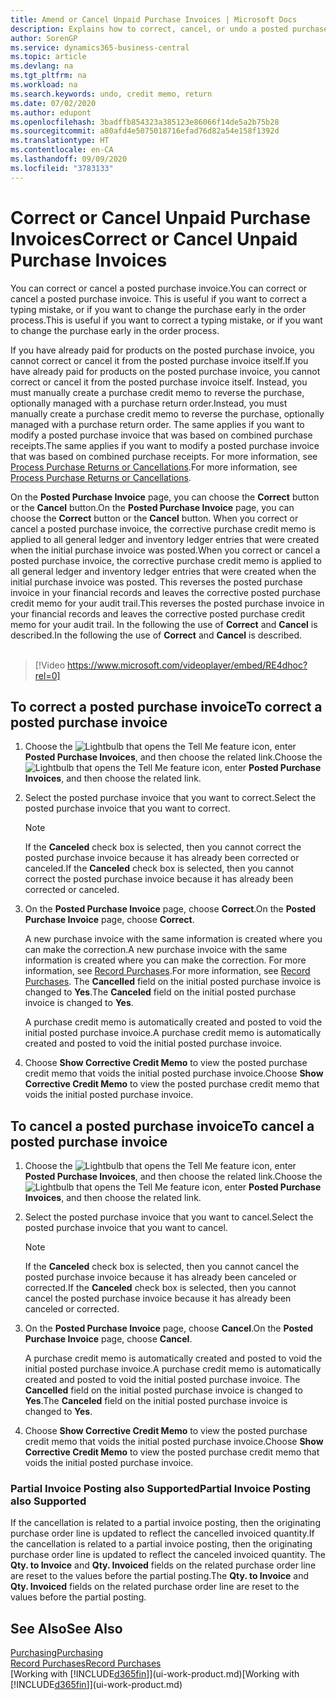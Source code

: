 ```yaml
---
title: Amend or Cancel Unpaid Purchase Invoices | Microsoft Docs
description: Explains how to correct, cancel, or undo a posted purchase invoice and automatically create a purchase credit memo.
author: SorenGP
ms.service: dynamics365-business-central
ms.topic: article
ms.devlang: na
ms.tgt_pltfrm: na
ms.workload: na
ms.search.keywords: undo, credit memo, return
ms.date: 07/02/2020
ms.author: edupont
ms.openlocfilehash: 3badffb854323a385123e86066f14de5a2b75b28
ms.sourcegitcommit: a80afd4e5075018716efad76d82a54e158f1392d
ms.translationtype: HT
ms.contentlocale: en-CA
ms.lasthandoff: 09/09/2020
ms.locfileid: "3783133"
---
```

# <a name="correct-or-cancel-unpaid-purchase-invoices"></a><span data-ttu-id="6a9cc-103">Correct or Cancel Unpaid Purchase Invoices</span><span class="sxs-lookup"><span data-stu-id="6a9cc-103">Correct or Cancel Unpaid Purchase Invoices</span></span>

<span data-ttu-id="6a9cc-104">You can correct or cancel a posted purchase invoice.</span><span class="sxs-lookup"><span data-stu-id="6a9cc-104">You can correct or cancel a posted purchase invoice.</span></span> <span data-ttu-id="6a9cc-105">This is useful if you want to correct a typing mistake, or if you want to change the purchase early in the order process.</span><span class="sxs-lookup"><span data-stu-id="6a9cc-105">This is useful if you want to correct a typing mistake, or if you want to change the purchase early in the order process.</span></span>

<span data-ttu-id="6a9cc-106">If you have already paid for products on the posted purchase invoice, you cannot correct or cancel it from the posted purchase invoice itself.</span><span class="sxs-lookup"><span data-stu-id="6a9cc-106">If you have already paid for products on the posted purchase invoice, you cannot correct or cancel it from the posted purchase invoice itself.</span></span> <span data-ttu-id="6a9cc-107">Instead, you must manually create a purchase credit memo to reverse the purchase, optionally managed with a purchase return order.</span><span class="sxs-lookup"><span data-stu-id="6a9cc-107">Instead, you must manually create a purchase credit memo to reverse the purchase, optionally managed with a purchase return order.</span></span> <span data-ttu-id="6a9cc-108">The same applies if you want to modify a posted purchase invoice that was based on combined purchase receipts.</span><span class="sxs-lookup"><span data-stu-id="6a9cc-108">The same applies if you want to modify a posted purchase invoice that was based on combined purchase receipts.</span></span> <span data-ttu-id="6a9cc-109">For more information, see [Process Purchase Returns or Cancellations](purchasing-how-process-purchase-returns-cancellations.md).</span><span class="sxs-lookup"><span data-stu-id="6a9cc-109">For more information, see [Process Purchase Returns or Cancellations](purchasing-how-process-purchase-returns-cancellations.md).</span></span>

<span data-ttu-id="6a9cc-110">On the **Posted Purchase Invoice** page, you can choose the **Correct** button or the **Cancel** button.</span><span class="sxs-lookup"><span data-stu-id="6a9cc-110">On the **Posted Purchase Invoice** page, you can choose the **Correct** button or the **Cancel** button.</span></span> <span data-ttu-id="6a9cc-111">When you correct or cancel a posted purchase invoice, the corrective purchase credit memo is applied to all general ledger and inventory ledger entries that were created when the initial purchase invoice was posted.</span><span class="sxs-lookup"><span data-stu-id="6a9cc-111">When you correct or cancel a posted purchase invoice, the corrective purchase credit memo is applied to all general ledger and inventory ledger entries that were created when the initial purchase invoice was posted.</span></span> <span data-ttu-id="6a9cc-112">This reverses the posted purchase invoice in your financial records and leaves the corrective posted purchase credit memo for your audit trail.</span><span class="sxs-lookup"><span data-stu-id="6a9cc-112">This reverses the posted purchase invoice in your financial records and leaves the corrective posted purchase credit memo for your audit trail.</span></span> <span data-ttu-id="6a9cc-113">In the following the use of **Correct** and **Cancel** is described.</span><span class="sxs-lookup"><span data-stu-id="6a9cc-113">In the following the use of **Correct** and **Cancel** is described.</span></span>
<br><br>
> [!Video https://www.microsoft.com/videoplayer/embed/RE4dhoc?rel=0]

## <a name="to-correct-a-posted-purchase-invoice"></a><span data-ttu-id="6a9cc-114">To correct a posted purchase invoice</span><span class="sxs-lookup"><span data-stu-id="6a9cc-114">To correct a posted purchase invoice</span></span>
1. <span data-ttu-id="6a9cc-115">Choose the ![Lightbulb that opens the Tell Me feature](media/ui-search/search_small.png "Tell me what you want to do") icon, enter **Posted Purchase Invoices**, and then choose the related link.</span><span class="sxs-lookup"><span data-stu-id="6a9cc-115">Choose the ![Lightbulb that opens the Tell Me feature](media/ui-search/search_small.png "Tell me what you want to do") icon, enter **Posted Purchase Invoices**, and then choose the related link.</span></span>  
2. <span data-ttu-id="6a9cc-116">Select the posted purchase invoice that you want to correct.</span><span class="sxs-lookup"><span data-stu-id="6a9cc-116">Select the posted purchase invoice that you want to correct.</span></span>  

    > [!NOTE]  
    >   <span data-ttu-id="6a9cc-117">If the **Canceled** check box is selected, then you cannot correct the posted purchase invoice because it has already been corrected or canceled.</span><span class="sxs-lookup"><span data-stu-id="6a9cc-117">If the **Canceled** check box is selected, then you cannot correct the posted purchase invoice because it has already been corrected or canceled.</span></span>
3. <span data-ttu-id="6a9cc-118">On the **Posted Purchase Invoice** page, choose **Correct**.</span><span class="sxs-lookup"><span data-stu-id="6a9cc-118">On the **Posted Purchase Invoice** page, choose **Correct**.</span></span>

    <span data-ttu-id="6a9cc-119">A new purchase invoice with the same information is created where you can make the correction.</span><span class="sxs-lookup"><span data-stu-id="6a9cc-119">A new purchase invoice with the same information is created where you can make the correction.</span></span> <span data-ttu-id="6a9cc-120">For more information, see [Record Purchases](purchasing-how-record-purchases.md).</span><span class="sxs-lookup"><span data-stu-id="6a9cc-120">For more information, see [Record Purchases](purchasing-how-record-purchases.md).</span></span> <span data-ttu-id="6a9cc-121">The **Cancelled** field on the initial posted purchase invoice is changed to **Yes**.</span><span class="sxs-lookup"><span data-stu-id="6a9cc-121">The **Canceled** field on the initial posted purchase invoice is changed to **Yes**.</span></span>

    <span data-ttu-id="6a9cc-122">A purchase credit memo is automatically created and posted to void the initial posted purchase invoice.</span><span class="sxs-lookup"><span data-stu-id="6a9cc-122">A purchase credit memo is automatically created and posted to void the initial posted purchase invoice.</span></span>
4. <span data-ttu-id="6a9cc-123">Choose **Show Corrective Credit Memo** to view the posted purchase credit memo that voids the initial posted purchase invoice.</span><span class="sxs-lookup"><span data-stu-id="6a9cc-123">Choose **Show Corrective Credit Memo** to view the posted purchase credit memo that voids the initial posted purchase invoice.</span></span>

## <a name="to-cancel-a-posted-purchase-invoice"></a><span data-ttu-id="6a9cc-124">To cancel a posted purchase invoice</span><span class="sxs-lookup"><span data-stu-id="6a9cc-124">To cancel a posted purchase invoice</span></span>
1. <span data-ttu-id="6a9cc-125">Choose the ![Lightbulb that opens the Tell Me feature](media/ui-search/search_small.png "Tell me what you want to do") icon, enter **Posted Purchase Invoices**, and then choose the related link.</span><span class="sxs-lookup"><span data-stu-id="6a9cc-125">Choose the ![Lightbulb that opens the Tell Me feature](media/ui-search/search_small.png "Tell me what you want to do") icon, enter **Posted Purchase Invoices**, and then choose the related link.</span></span>  
2. <span data-ttu-id="6a9cc-126">Select the posted purchase invoice that you want to cancel.</span><span class="sxs-lookup"><span data-stu-id="6a9cc-126">Select the posted purchase invoice that you want to cancel.</span></span>

    > [!NOTE]  
    >   <span data-ttu-id="6a9cc-127">If the **Canceled** check box is selected, then you cannot cancel the posted purchase invoice because it has already been canceled or corrected.</span><span class="sxs-lookup"><span data-stu-id="6a9cc-127">If the **Canceled** check box is selected, then you cannot cancel the posted purchase invoice because it has already been canceled or corrected.</span></span>
3. <span data-ttu-id="6a9cc-128">On the **Posted Purchase Invoice** page, choose **Cancel**.</span><span class="sxs-lookup"><span data-stu-id="6a9cc-128">On the **Posted Purchase Invoice** page, choose **Cancel**.</span></span>

    <span data-ttu-id="6a9cc-129">A purchase credit memo is automatically created and posted to void the initial posted purchase invoice.</span><span class="sxs-lookup"><span data-stu-id="6a9cc-129">A purchase credit memo is automatically created and posted to void the initial posted purchase invoice.</span></span> <span data-ttu-id="6a9cc-130">The **Cancelled** field on the initial posted purchase invoice is changed to **Yes**.</span><span class="sxs-lookup"><span data-stu-id="6a9cc-130">The **Canceled** field on the initial posted purchase invoice is changed to **Yes**.</span></span>
4. <span data-ttu-id="6a9cc-131">Choose **Show Corrective Credit Memo** to view the posted purchase credit memo that voids the initial posted purchase invoice.</span><span class="sxs-lookup"><span data-stu-id="6a9cc-131">Choose **Show Corrective Credit Memo** to view the posted purchase credit memo that voids the initial posted purchase invoice.</span></span>

### <a name="partial-invoice-posting-also-supported"></a><span data-ttu-id="6a9cc-132">Partial Invoice Posting also Supported</span><span class="sxs-lookup"><span data-stu-id="6a9cc-132">Partial Invoice Posting also Supported</span></span>
<span data-ttu-id="6a9cc-133">If the cancellation is related to a partial invoice posting, then the originating purchase order line is updated to reflect the cancelled invoiced quantity.</span><span class="sxs-lookup"><span data-stu-id="6a9cc-133">If the cancellation is related to a partial invoice posting, then the originating purchase order line is updated to reflect the canceled invoiced quantity.</span></span> <span data-ttu-id="6a9cc-134">The **Qty. to Invoice** and **Qty. Invoiced** fields on the related purchase order line are reset to the values before the partial posting.</span><span class="sxs-lookup"><span data-stu-id="6a9cc-134">The **Qty. to Invoice** and **Qty. Invoiced** fields on the related purchase order line are reset to the values before the partial posting.</span></span>

## <a name="see-also"></a><span data-ttu-id="6a9cc-135">See Also</span><span class="sxs-lookup"><span data-stu-id="6a9cc-135">See Also</span></span>
[<span data-ttu-id="6a9cc-136">Purchasing</span><span class="sxs-lookup"><span data-stu-id="6a9cc-136">Purchasing</span></span>](purchasing-manage-purchasing.md)  
[<span data-ttu-id="6a9cc-137">Record Purchases</span><span class="sxs-lookup"><span data-stu-id="6a9cc-137">Record Purchases</span></span>](purchasing-how-record-purchases.md)  
<span data-ttu-id="6a9cc-138">[Working with [!INCLUDE[d365fin](includes/d365fin_md.md)]](ui-work-product.md)</span><span class="sxs-lookup"><span data-stu-id="6a9cc-138">[Working with [!INCLUDE[d365fin](includes/d365fin_md.md)]](ui-work-product.md)</span></span>
